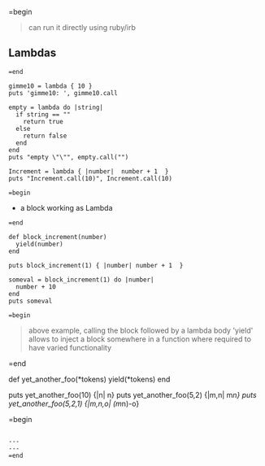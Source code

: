 =begin
> can run it directly using ruby/irb

## Lambdas

```
=end

gimme10 = lambda { 10 }
puts 'gimme10: ', gimme10.call

empty = lambda do |string|
  if string == ""
    return true
  else
    return false
  end
end
puts "empty \"\"", empty.call("")

Increment = lambda { |number|  number + 1  } 
puts "Increment.call(10)", Increment.call(10)

=begin
```

* a block working as Lambda

```
=end

def block_increment(number)
  yield(number)
end

puts block_increment(1) { |number| number + 1  }

someval = block_increment(1) do |number|
  number + 10
end
puts someval

=begin
```
> above example, calling the block followed by a lambda body
> 'yield' allows to inject a block somewhere in a function where required to have varied functionality

=end

def yet_another_foo(*tokens)
  yield(*tokens)
end

puts yet_another_foo(10) {|n| n}
puts yet_another_foo(5,2) {|m,n| m*n}
puts yet_another_foo(5,2,1) {|m,n,o| (m*n)-o}

=begin
```

---
---
=end
